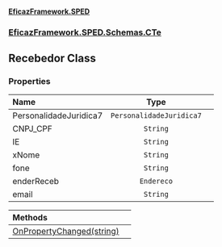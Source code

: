 #### [EficazFramework.SPED](EficazFrameworkSPED.md 'EficazFramework SPED')
### [EficazFramework.SPED.Schemas.CTe](EficazFramework.SPED.Schemas.CTe.md 'EficazFramework.SPED.Schemas.CTe')

## Recebedor Class
### Properties

| Name | Type | |
| :--- | :---: | :--- |
| PersonalidadeJuridica7 | `PersonalidadeJuridica7` |  |
| CNPJ_CPF | `String` |  |
| IE | `String` |  |
| xNome | `String` |  |
| fone | `String` |  |
| enderReceb | `Endereco` |  |
| email | `String` |  |

| Methods | |
| :--- | :--- |
| [OnPropertyChanged(string)](EficazFramework.SPED.Schemas.CTe/Recebedor/OnPropertyChanged(string).md 'EficazFramework.SPED.Schemas.CTe.Recebedor.OnPropertyChanged(string)') | |
